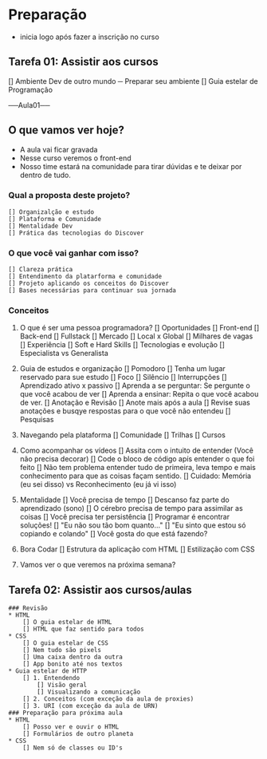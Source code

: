 # Preparação

* inicia logo após fazer a inscrição no curso

## Tarefa 01: Assistir aos cursos
[] Ambiente Dev de outro mundo
    ─ Preparar seu ambiente
[] Guia estelar de Programação

──Aula01──

## O que vamos ver hoje?

* A aula vai ficar gravada
* Nesse curso veremos o front-end
* Nosso time estará na comunidade para tirar dúvidas e te deixar por dentro de tudo.

### Qual a proposta deste projeto?
    [] Organizalção e estudo
    [] Plataforma e Comunidade
    [] Mentalidade Dev
    [] Prática das tecnologias do Discover

### O que você vai ganhar com isso?
    [] Clareza prática
    [] Entendimento da platarforma e comunidade
    [] Projeto aplicando os conceitos do Discover
    [] Bases necessárias para continuar sua jornada


### Conceitos

1. O que é ser uma pessoa programadora?
    [] Oportunidades
        [] Front-end
        [] Back-end
        [] Fullstack
    [] Mercado
        [] Local x Global
        [] Milhares de vagas
        [] Experiência
    [] Soft e Hard Skills
    [] Tecnologias e evolução
    [] Especialista vs Generalista

2. Guia de estudos e organização
    [] Pomodoro
    [] Tenha um lugar reservado para sue estudo
        [] Foco
        [] Silêncio
        [] Interrupções
    [] Aprendizado ativo x passivo
        [] Aprenda a se perguntar: Se pergunte o que você acabou de ver
        [] Aprenda a ensinar: Repita o que você acabou de ver.
    [] Anotação e Revisão
        [] Anote mais após a aula
        [] Revise suas anotações e busqye respostas para o que você não entendeu
    [] Pesquisas

3. Navegando pela plataforma
    [] Comunidade
    [] Trilhas
    [] Cursos

4. Como acompanhar os vídeos
    [] Assita com o intuito de entender (Você não precisa decorar)
    [] Code o bloco de código apís entender o que foi feito
    [] Não tem problema entender tudo de primeira, leva tempo e mais
    conhecimento para que as coisas façam sentido.
    [] Cuidado: Memória (eu sei disso) vs Reconhecimento (eu já vi isso)

5. Mentalidade
    [] Você precisa de tempo
        [] Descanso faz parte do aprendizado (sono)
        [] O cérebro precisa de tempo para assimilar as coisas
    [] Você precisa ter persistência
    [] Programar é encontrar soluções!
    [] "Eu não sou tão bom quanto..."
    [] "Eu sinto que estou só copiando e colando"
    [] Você gosta do que está fazendo?

6. Bora Codar
    [] Estrutura da aplicação com HTML
    [] Estilização com CSS

7. Vamos ver o que veremos na próxima semana?

## Tarefa 02: Assistir aos cursos/aulas
    ### Revisão
    * HTML
        [] O guia estelar de HTML
        [] HTML que faz sentido para todos
    * CSS
        [] O guia estelar de CSS
        [] Nem tudo são pixels
        [] Uma caixa dentro da outra
        [] App bonito até nos textos
    * Guia estelar de HTTP
        [] 1. Entendendo
            [] Visão geral
            [] Visualizando a comunicação
        [] 2. Conceitos (com exceção da aula de proxies)
        [] 3. URI (com exceção da aula de URN)
    ### Preparação para próxima aula
    * HTML
        [] Posso ver e ouvir o HTML
        [] Formulários de outro planeta
    * CSS
        [] Nem só de classes ou ID's